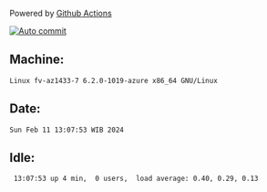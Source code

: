 Powered by [Github Actions](https://github.com/features/actions)

[![Auto commit](https://github.com/hiage/workstation/workflows/Auto%20commit/badge.svg)](https://github.com/hiage/workstation/actions?query=workflow%3A%22Auto+commit%22)

## Machine:
```
Linux fv-az1433-7 6.2.0-1019-azure x86_64 GNU/Linux
```
## Date:
```
Sun Feb 11 13:07:53 WIB 2024
```
## Idle:
```
 13:07:53 up 4 min,  0 users,  load average: 0.40, 0.29, 0.13
```
